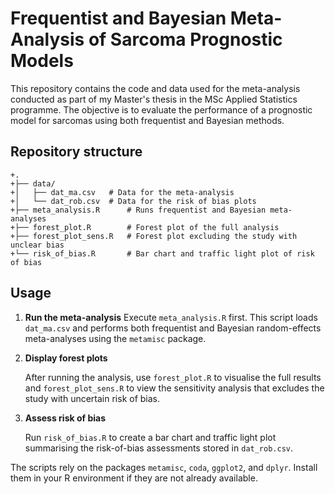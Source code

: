 # Frequentist and Bayesian Meta-Analysis of Sarcoma Prognostic Models

This repository contains the code and data used for the meta-analysis conducted as part of my Master's thesis in the MSc Applied Statistics programme. The objective is to evaluate the performance of a prognostic model for sarcomas using both frequentist and Bayesian methods.


## Repository structure
```
+.
+├── data/
+│   ├── dat_ma.csv   # Data for the meta-analysis
+│   └── dat_rob.csv  # Data for the risk of bias plots
+├── meta_analysis.R      # Runs frequentist and Bayesian meta-analyses
+├── forest_plot.R        # Forest plot of the full analysis
+├── forest_plot_sens.R   # Forest plot excluding the study with unclear bias
+└── risk_of_bias.R       # Bar chart and traffic light plot of risk of bias
```

## Usage

1. **Run the meta-analysis**
   Execute `meta_analysis.R` first. This script loads `dat_ma.csv` and performs both frequentist and Bayesian random-effects meta-analyses using the `metamisc` package.

2. **Display forest plots**

   After running the analysis, use `forest_plot.R` to visualise the full results and `forest_plot_sens.R` to view the sensitivity analysis that excludes the study with uncertain risk of bias.

3. **Assess risk of bias**
   
   Run `risk_of_bias.R` to create a bar chart and traffic light plot summarising the risk-of-bias assessments stored in `dat_rob.csv`.

The scripts rely on the packages `metamisc`, `coda`, `ggplot2`, and `dplyr`. Install them in your R environment if they are not already available.

